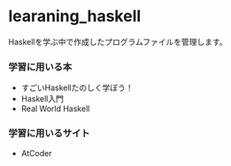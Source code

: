 # learaning_haskell

Haskellを学ぶ中で作成したプログラムファイルを管理します。

### 学習に用いる本

- すごいHaskellたのしく学ぼう！
- Haskell入門
- Real World Haskell

### 学習に用いるサイト

- AtCoder

